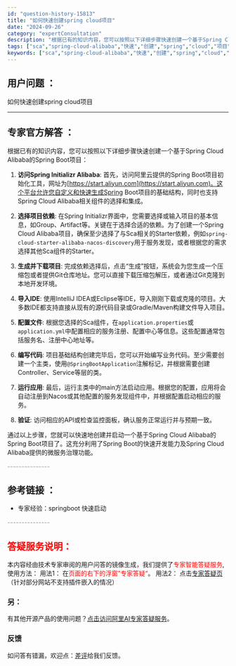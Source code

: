 ```yaml
---
id: "question-history-15813"
title: "如何快速创建spring cloud项目"
date: "2024-09-26"
category: "expertConsultation"
description: "根据已有的知识内容，您可以按照以下详细步骤快速创建一个基于Spring Cloud Alibaba的Spring Boot项目：1. **访问Spring Initializr Alibaba**: 首先，访问阿里云提供的Spring Boot项目初始化工具，网址为[https://start.al"
tags: ["sca","spring-cloud-alibaba","快速","创建","spring","cloud","项目"]
keywords: ["sca","spring-cloud-alibaba","快速","创建","spring","cloud","项目"]
---
```


## 用户问题 ： 
 如何快速创建spring cloud项目  

---------------
## 专家官方解答 ：

根据已有的知识内容，您可以按照以下详细步骤快速创建一个基于Spring Cloud Alibaba的Spring Boot项目：

1. **访问Spring Initializr Alibaba**: 首先，访问阿里云提供的Spring Boot项目初始化工具，网址为[https://start.aliyun.com](https://start.aliyun.com)。这个平台允许您自定义和快速生成Spring Boot项目的基础结构，同时也支持Spring Cloud Alibaba相关组件的选择和集成。

2. **选择项目依赖**: 在Spring Initializr界面中，您需要选择或输入项目的基本信息，如Group、Artifact等。关键在于选择合适的依赖。为了创建一个Spring Cloud Alibaba项目，确保至少选择了与Sca相关的Starter依赖，例如`spring-cloud-starter-alibaba-nacos-discovery`用于服务发现，或者根据您的需求选择其他Sca组件的Starter。

3. **生成并下载项目**: 完成依赖选择后，点击“生成”按钮，系统会为您生成一个压缩包或者提供Git仓库地址。您可以直接下载压缩包解压，或者通过Git克隆到本地开发环境。

4. **导入IDE**: 使用IntelliJ IDEA或Eclipse等IDE，导入刚刚下载或克隆的项目。大多数IDE都支持直接从现有的源代码目录或Gradle/Maven构建文件导入项目。

5. **配置文件**: 根据您选择的Sca组件，在`application.properties`或`application.yml`中配置相应的服务注册、配置中心等信息。这些配置通常包括服务名、注册中心地址等。

6. **编写代码**: 项目基础结构创建完毕后，您可以开始编写业务代码。至少需要创建一个主类，使用`@SpringBootApplication`注解标记，并根据需要创建Controller、Service等层的类。

7. **运行应用**: 最后，运行主类中的main方法启动应用。根据您的配置，应用将会自动注册到Nacos或其他配置的服务发现组件中，并根据配置启动相应的服务。

8. **验证**: 访问相应的API或检查监控面板，确认服务正常运行并与预期一致。

通过以上步骤，您就可以快速地创建并启动一个基于Spring Cloud Alibaba的Spring Boot项目了。这充分利用了Spring Boot的快速开发能力及Spring Cloud Alibaba提供的微服务治理功能。


<font color="#949494">---------------</font> 


## 参考链接 ：

* 专家经验：springboot 快速启动 


 <font color="#949494">---------------</font> 
 


## <font color="#FF0000">答疑服务说明：</font> 

本内容经由技术专家审阅的用户问答的镜像生成，我们提供了<font color="#FF0000">专家智能答疑服务</font>,使用方法：
用法1： 在<font color="#FF0000">页面的右下的浮窗”专家答疑“</font>。
用法2： 点击[专家答疑页](https://answer.opensource.alibaba.com/docs/intro)（针对部分网站不支持插件嵌入的情况）
### 另：


有其他开源产品的使用问题？[点击访问阿里AI专家答疑服务](https://answer.opensource.alibaba.com/docs/intro)。
### 反馈
如问答有错漏，欢迎点：[差评](https://ai.nacos.io/user/feedbackByEnhancerGradePOJOID?enhancerGradePOJOId=15832)给我们反馈。

